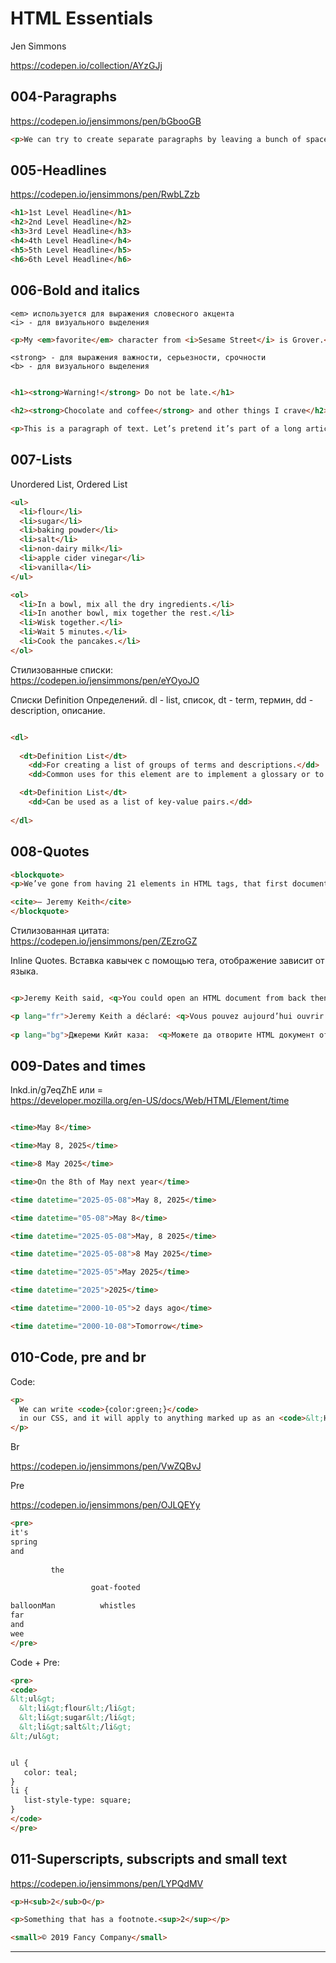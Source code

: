 
# HTML Essentials

Jen Simmons

https://codepen.io/collection/AYzGJj

## 004-Paragraphs

https://codepen.io/jensimmons/pen/bGbooGB
```html
<p>We can try to create separate paragraphs by leaving a bunch of space in our HTML file, but that space doesn't count. The browser ignores it. All these words simply add up to a bunch of words in a row.</p>
```

## 005-Headlines

https://codepen.io/jensimmons/pen/RwbLZzb
```html
<h1>1st Level Headline</h1>
<h2>2nd Level Headline</h2>
<h3>3rd Level Headline</h3>
<h4>4th Level Headline</h4>
<h5>5th Level Headline</h5>
<h6>6th Level Headline</h6>
```

## 006-Bold and italics

    <em> используется для выражения словесного акцента
    <i> - для визуального выделения

```html
<p>My <em>favorite</em> character from <i>Sesame Street</i> is Grover.</p>
```

    <strong> - для выражения важности, серьезности, срочности
    <b> - для визуального выделения

```html

<h1><strong>Warning!</strong> Do not be late.</h1>

<h2><strong>Chocolate and coffee</strong> and other things I crave</h2>

<p>This is a paragraph of text. Let’s pretend it’s part of a long article, where we expect many people to quickly scan through it, and <b>we want to mark certain phrases with some boldness</b>, some visual attention, so that those sentences jump out and people don’t miss them. Almost like having a pull-quote.</p>
```

## 007-Lists

Unordered List, Ordered List

```html
<ul>
  <li>flour</li>
  <li>sugar</li>
  <li>baking powder</li>
  <li>salt</li>
  <li>non-dairy milk</li>
  <li>apple cider vinegar</li>
  <li>vanilla</li>
</ul>

<ol>
  <li>In a bowl, mix all the dry ingredients.</li>
  <li>In another bowl, mix together the rest.</li>
  <li>Wisk together.</li>
  <li>Wait 5 minutes.</li>
  <li>Cook the pancakes.</li>
</ol>
```
Стилизованные списки:  
https://codepen.io/jensimmons/pen/eYOyoJO

Списки Definition Определений. dl - list, список, dt - term, термин, dd - description, описание.

```html

<dl>
  
  <dt>Definition List</dt>
    <dd>For creating a list of groups of terms and descriptions.</dd>
    <dd>Common uses for this element are to implement a glossary or to display metadata.</dd>

  <dt>Definition List</dt>
    <dd>Can be used as a list of key-value pairs.</dd>
      
</dl>
```

## 008-Quotes

```html
<blockquote>
<p>We’ve gone from having 21 elements in HTML tags, that first document, to having 100 more elements now, and yet it’s still the same language...</p>

<cite>— Jeremy Keith</cite>
</blockquote>
```

Стилизованная цитата:  
https://codepen.io/jensimmons/pen/ZEzroGZ


Inline Quotes. Вставка кавычек с помощью тега, отображение зависит от языка.  

```html

<p>Jeremy Keith said, <q>You could open an HTML document from back then in a browser today.</q></p>

<p lang="fr">Jeremy Keith a déclaré: <q>Vous pouvez aujourd’hui ouvrir un document HTML dans un navigateur.</q></p>
  
<p lang="bg">Джереми Кийт каза:  <q>Можете да отворите HTML документ от тогава още в браузър днес.</q></p>
```

## 009-Dates and times

lnkd.in/g7eqZhE или =    
https://developer.mozilla.org/en-US/docs/Web/HTML/Element/time  

```html

<time>May 8</time>

<time>May 8, 2025</time>

<time>8 May 2025</time>

<time>On the 8th of May next year</time>

<time datetime="2025-05-08">May 8, 2025</time>

<time datetime="05-08">May 8</time>

<time datetime="2025-05-08">May, 8 2025</time>

<time datetime="2025-05-08">8 May 2025</time>

<time datetime="2025-05">May 2025</time>

<time datetime="2025">2025</time>

<time datetime="2000-10-05">2 days ago</time>

<time datetime="2000-10-08">Tomorrow</time>
```

## 010-Code, pre and br

Code:  

```html
<p>
  We can write <code>{color:green;}</code>
  in our CSS, and it will apply to anything marked up as an <code>&lt;H4&gt;</code> element.
</p>
```

Br

https://codepen.io/jensimmons/pen/VwZQBvJ

Pre 

https://codepen.io/jensimmons/pen/OJLQEYy

```html
<pre>
it's
spring
and
                   
         the

                  goat-footed

balloonMan          whistles
far
and
wee
</pre>
```

Code + Pre:  

```html
<pre>
<code>
&lt;ul&gt;
  &lt;li&gt;flour&lt;/li&gt;
  &lt;li&gt;sugar&lt;/li&gt;
  &lt;li&gt;salt&lt;/li&gt;
&lt;/ul&gt;


ul {
   color: teal;
}
li {
   list-style-type: square;
}
</code>
</pre>
```

## 011-Superscripts, subscripts and small text

https://codepen.io/jensimmons/pen/LYPQdMV

```html
<p>H<sub>2</sub>O</p>

<p>Something that has a footnote.<sup>2</sup></p>

<small>© 2019 Fancy Company</small> 
```

---